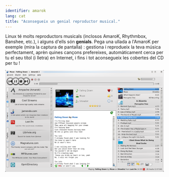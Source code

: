 ```yaml
---
identifier: amarok
lang: cat
title: "Aconsegueix un genial reproductor musical."
---
```


Linux té molts reproductors musicals (inclosos AmaroK, Rhythmbox, 
Banshee, etc.), i alguns d'ells són <b>genials</b>. Pega una ullada a 
l'AmaroK per exemple (mira la captura de pantalla) : gestiona i 
reprodueix la teva música perfectament, aprèn quines cançons 
prefereixes, automàticament cerca per tu el seu títol (i lletra) en 
Internet, i fins i tot aconsegueix les cobertes del CD per tu !

<img src="/img/amarok.png" />




